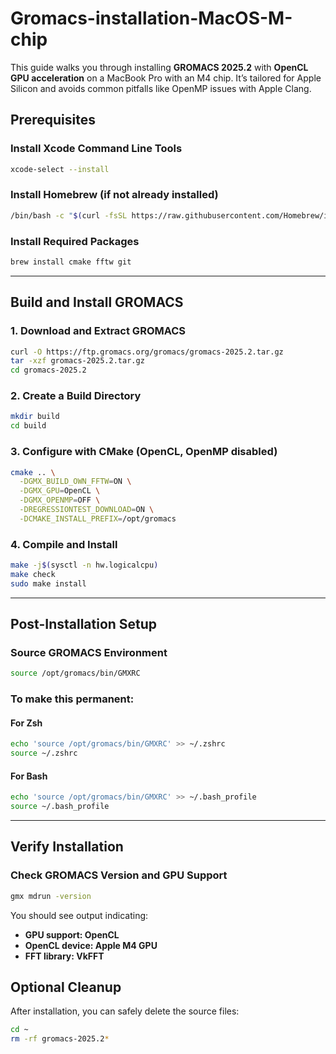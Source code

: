 # Gromacs-installation-MacOS-M-chip
This guide walks you through installing **GROMACS 2025.2** with **OpenCL GPU acceleration** on a MacBook Pro with an M4 chip. It’s tailored for Apple Silicon and avoids common pitfalls like OpenMP issues with Apple Clang.
## Prerequisites

### Install Xcode Command Line Tools

```bash
xcode-select --install
```

### Install Homebrew (if not already installed)

```bash
/bin/bash -c "$(curl -fsSL https://raw.githubusercontent.com/Homebrew/install/HEAD/install.sh)"
```

### Install Required Packages

```bash
brew install cmake fftw git
```

---

## Build and Install GROMACS

### 1. Download and Extract GROMACS

```bash
curl -O https://ftp.gromacs.org/gromacs/gromacs-2025.2.tar.gz
tar -xzf gromacs-2025.2.tar.gz
cd gromacs-2025.2
```

### 2. Create a Build Directory

```bash
mkdir build
cd build
```

### 3. Configure with CMake (OpenCL, OpenMP disabled)

```bash
cmake .. \
  -DGMX_BUILD_OWN_FFTW=ON \
  -DGMX_GPU=OpenCL \
  -DGMX_OPENMP=OFF \
  -DREGRESSIONTEST_DOWNLOAD=ON \
  -DCMAKE_INSTALL_PREFIX=/opt/gromacs
```

### 4. Compile and Install

```bash
make -j$(sysctl -n hw.logicalcpu)
make check
sudo make install
```

---

## Post-Installation Setup

### Source GROMACS Environment

```bash
source /opt/gromacs/bin/GMXRC
```

### To make this permanent:

#### For Zsh

```bash
echo 'source /opt/gromacs/bin/GMXRC' >> ~/.zshrc
source ~/.zshrc
```

#### For Bash

```bash
echo 'source /opt/gromacs/bin/GMXRC' >> ~/.bash_profile
source ~/.bash_profile
```

---

## Verify Installation

### Check GROMACS Version and GPU Support

```bash
gmx mdrun -version
```

You should see output indicating:

- **GPU support: OpenCL**  
- **OpenCL device: Apple M4 GPU**  
- **FFT library: VkFFT**

## Optional Cleanup

After installation, you can safely delete the source files:

```bash
cd ~
rm -rf gromacs-2025.2*
